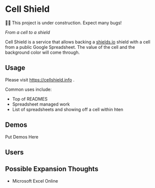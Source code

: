 # Cell Shield

👷‍♂️ This project is under construction. Expect many bugs!

*From a cell to a shield*

Cell Shield is a service that allows backing a [shields.io][shio] shield with
a cell from a public Google Spreadsheet. The value of the cell and the background color will come through.

## Usage

Please visit https://cellshield.info .

Common uses include:

* Top of READMES
* Spreadsheet managed work
* List of spreadsheets and showing off a cell within hten

## Demos

Put Demos Here

## Users

## Possible Expansion Thoughts

* Microsoft Excel Online

[shio]: https://shields.io/